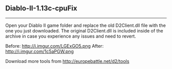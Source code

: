 ﻿## Diablo-II-1.13c-cpuFix

---

Open your Diablo II game folder and replace the old D2Client.dll file with the one you just downloaded.
The original D2Client.dll is included inside of the archive in case you experience any issues and need to revert.

Before: http://i.imgur.com/LGExGO5.png
After: http://i.imgur.com/1c5aPGW.png
 
 
Download more tools from http://europebattle.net/d2/tools